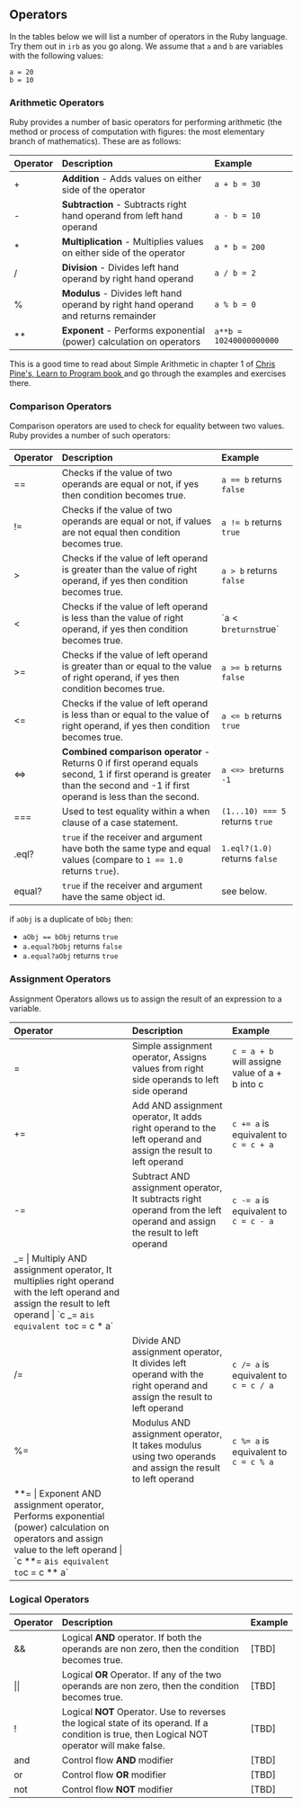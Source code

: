 ## Operators

In the tables below we will list a number of operators in the Ruby language. Try them out in `irb` as you go along. 
We assume that `a` and  `b` are variables with the following values:

```
a = 20
b = 10
```

### Arithmetic Operators

Ruby provides a number of basic operators for performing arithmetic \(the method or process of computation with figures: the most elementary branch of mathematics\). These are as follows:

| Operator | Description | Example |
| :---     | :---------- | :---    |
| + | **Addition** - Adds values on either side of the operator | `a + b = 30` |
| - | **Subtraction** - Subtracts right hand operand from left hand operand | `a - b = 10` |
| \* | **Multiplication** - Multiplies values on either side of the operator | `a * b = 200` |
| \/ | **Division** - Divides left hand operand by right hand operand | `a / b = 2` |
| % | **Modulus** - Divides left hand operand by right hand operand and returns remainder | `a % b = 0` |
| \*\* | **Exponent** - Performs exponential \(power\) calculation on operators | `a**b = 10240000000000` |

This is a good time to read about Simple Arithmetic in chapter 1 of [Chris Pine's, Learn to Program book ](https://pine.fm/LearnToProgram/chap_01.html) and go through the examples and exercises there.

### Comparison Operators

Comparison operators are used to check for equality between two values. Ruby provides a number of such operators:

| Operator | Description | Example |
| :--- | :--- | :--- |
| == | Checks if the value of two operands are equal or not, if yes then condition becomes true. | `a == b` returns `false` |
| != | Checks if the value of two operands are equal or not, if values are not equal then condition becomes true. | `a != b` returns `true` |
| &gt; | Checks if the value of left operand is greater than the value of right operand, if yes then condition becomes true. | `a > b` returns `false` |
| &lt; | Checks if the value of left operand is less than the value of right operand, if yes then condition becomes true. | ´a &lt; b`returns`true\` |
| &gt;= | Checks if the value of left operand is greater than or equal to the value of right operand, if yes then condition becomes true. | `a >= b` returns `false` |
| &lt;= | Checks if the value of left operand is less than or equal to the value of right operand, if yes then condition becomes true. | `a <= b` returns `true` |
| &lt;=&gt; | **Combined comparison operator** - Returns 0 if first operand equals second, 1 if first operand is greater than the second and -1 if first operand is less than the second. | `a <=> b`returns `-1` |
| === | Used to test equality within a when clause of a case statement. | `(1...10) === 5` returns `true` |
| .eql? | `true` if the receiver and argument have both the same type and equal values \(compare to `1 == 1.0` returns `true`\). | `1.eql?(1.0)` returns `false` |
| equal? | `true` if the receiver and argument have the same object id. | see below. |

if `aObj` is a duplicate of `bObj` then:

* `aObj == bObj` returns `true`
* `a.equal?bObj` returns `false` 
* `a.equal?aObj` returns `true`

### Assignment Operators

Assignment Operators allows us to assign the result of an expression to a variable.

| Operator | Description | Example |
| :--- | :--- | :--- |
| = | Simple assignment operator, Assigns values from right side operands to left side operand | `c = a + b` will assigne value of a + b into c |
| += | Add AND assignment operator, It adds right operand to the left operand and assign the result to left operand | `c += a` is equivalent to `c = c + a` |
| -= | Subtract AND assignment operator, It subtracts right operand from the left operand and assign the result to left operand | `c -= a` is equivalent to `c = c - a` |
| _=       \| Multiply AND assignment operator, It multiplies right operand with the left operand and assign the result to left operand    \| \`c _= a`is equivalent to`c = c \* a\` |
| \/= | Divide AND assignment operator, It divides left operand with the right operand and assign the result to left operand | `c /= a` is equivalent to `c = c / a` |
| %= | Modulus AND assignment operator, It takes modulus using two operands and assign the result to left operand | `c %= a` is equivalent to `c = c % a` |
| **=      \| Exponent AND assignment operator, Performs exponential \(power\) calculation on operators and assign value to the left operand \| \`c **= a`is equivalent to`c = c \*\* a\` |

### Logical Operators

| Operator | Description | Example |
| :--- | :--- | :--- |
| && | Logical **AND** operator. If both the operands are non zero, then the condition becomes true. | \[TBD\] |
| \|\| | Logical **OR** Operator. If any of the two operands are non zero, then the condition becomes true. | \[TBD\] |
| ! | Logical **NOT** Operator. Use to reverses the logical state of its operand. If a condition is true, then Logical NOT operator will make false. | \[TBD\] |
| and | Control flow **AND** modifier | \[TBD\] |
| or | Control flow **OR** modifier | \[TBD\] |
| not | Control flow **NOT** modifier | \[TBD\] |

